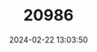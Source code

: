 ---
title: "20986"
category: "Stygobromus flagellatus"
draft: false
date: 2024-02-22 13:03:50
languages:
  English: ["Ezell's Cave Amphipod"]
---